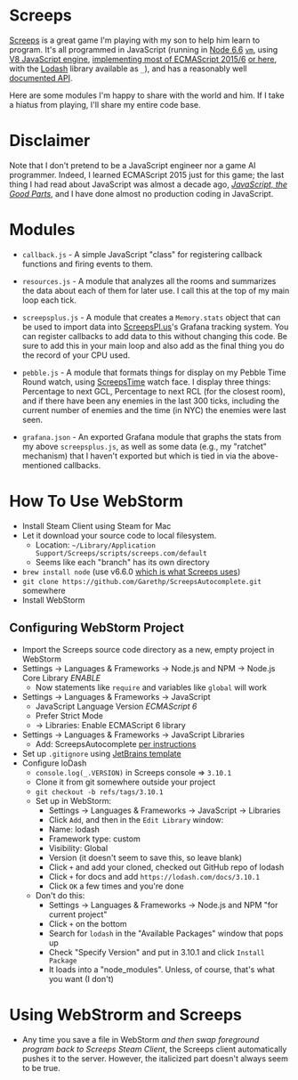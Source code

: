 # Screeps

[Screeps](https://screeps.com/) is a great game I'm playing with my son to help him learn to program.
It's all programmed in JavaScript (running in [Node 6.6](https://nodejs.org/en/) [`vm`](https://nodejs.org/api/vm.html), 
using [V8 JavaScript engine](https://github.com/v8/v8), 
[implementing most of ECMAScript 2015/6](http://node.green/) [or here](https://kangax.github.io/compat-table/es6/), 
with the [Lodash](https://lodash.com/) library available as `_`), 
and has a reasonably well [documented API](http://support.screeps.com/hc/en-us/articles/203084991-API-Reference).

Here are some modules I'm happy to share with the world and him. If I take a hiatus from playing, I'll share my
entire code base.

# Disclaimer

Note that I don't pretend to be a JavaScript engineer nor a game AI programmer. Indeed, I learned ECMAScript 2015
just for this game; the last thing I had read about JavaScript was almost a decade ago,
[*JavaScript, the Good Parts*](http://shop.oreilly.com/product/9780596517748.do), and I have done almost no
production coding in JavaScript.

# Modules

* `callback.js` - A simple JavaScript "class" for registering callback functions and firing
  events to them.

* `resources.js` - A module that analyzes all the rooms and summarizes the data about each
  of them for later use. I call this at the top of my main loop each tick.

* `screepsplus.js` - A module that creates a `Memory.stats` object that can be used to
  import data into [ScreepsPl.us](https://screepspl.us/)'s Grafana tracking system. You
  can register callbacks to add data to this without changing this code. Be sure to add
  this in your main loop and also add as the final thing you do the record of your CPU used.

* `pebble.js` - A module that formats things for display on my Pebble Time Round watch,
  using [ScreepsTime](https://github.com/bthaase/ScreepsTime) watch face. I display
  three things: Percentage to next GCL, Percentage to next RCL (for the closest room),
  and if there have been any enemies in the last 300 ticks, including the current number
  of enemies and the time (in NYC) the enemies were last seen.

* `grafana.json` - An exported Grafana module that graphs the stats from my above
  `screepsplus.js`, as well as some data (e.g., my "ratchet" mechanism) that I haven't
  exported but which is tied in via the above-mentioned callbacks.


# How To Use WebStorm

* Install Steam Client using Steam for Mac
* Let it download your source code to local filesystem.
  * Location: `~/Library/Application Support/Screeps/scripts/screeps.com/default`
  * Seems like each "branch" has its own directory
* `brew install node` (use v6.6.0 [which is what Screeps uses](http://support.screeps.com/hc/en-us/articles/205960931-Server-side-architecture-overview))
* `git clone https://github.com/Garethp/ScreepsAutocomplete.git` somewhere
* Install WebStorm

## Configuring WebStorm Project

* Import the Screeps source code directory as a new, empty project in WebStorm
* Settings -> Languages & Frameworks -> Node.js and NPM -> Node.js Core Library *ENABLE*
  * Now statements like `require` and variables like `global` will work
* Settings -> Languages & Frameworks -> JavaScript
  * JavaScript Language Version *ECMAScript 6*
  * Prefer Strict Mode
  * -> Libraries: Enable ECMAScript 6 library
* Settings -> Languages & Frameworks -> JavaScript Libraries
  * Add: ScreepsAutocomplete [per instructions](https://github.com/Garethp/ScreepsAutocomplete)
* Set up `.gitignore` using [JetBrains template](https://raw.githubusercontent.com/github/gitignore/master/Global/JetBrains.gitignore)
* Configure loDash
  * `console.log(_.VERSION)` in Screeps console => `3.10.1`
  * Clone it from git somewhere outside your project
  * `git checkout -b refs/tags/3.10.1`
  * Set up in WebStorm:
     * Settings -> Languages & Frameworks -> JavaScript -> Libraries
     * Click `Add`, and then in the `Edit Library` window:
     * Name: lodash
     * Framework type: custom
     * Visibility: Global
     * Version (it doesn't seem to save this, so leave blank)
     * Click `+` and add your cloned, checked out GitHub repo of lodash
     * Click `+` for docs and add `https://lodash.com/docs/3.10.1`
     * Click `OK` a few times and you're done
  * Don't do this:
     * Settings -> Languages & Frameworks -> Node.js and NPM "for current project"
     * Click `+` on the bottom
     * Search for `lodash` in the "Available Packages" window that pops up
     * Check "Specify Version" and put in 3.10.1 and click `Install Package`
     * It loads into a "node_modules". Unless, of course, that's what you want (I don't)

# Using WebStrorm and Screeps

* Any time you save a file in WebStorm *and then swap foreground program back to Screeps Steam Client*,
  the Screeps client automatically pushes it to the server. However, the italicized part doesn't
  always seem to be true.

